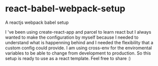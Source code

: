 # react-babel-webpack-setup
A reactjs webpack babel setup

I 've been using create-react-app and parcel to learn react but I always wanted to make the configuration 
by myself because I needed to understand what is happenning behind and I needed the flexibility that a custom config 
could provide.
I am using cross-env for the enviromental variables to be able to change from development to production.
So this setup is ready to use as a react template.
Feel free to share :)

